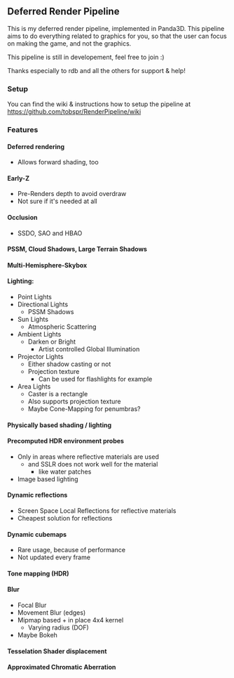 ## Deferred Render Pipeline

This is my deferred render pipeline, implemented in Panda3D. This 
pipeline aims to do everything related to graphics for you, so that
the user can focus on making the game, and not the graphics.

This pipeline is still in developement, feel free to join :)

Thanks especially to rdb and all the others for support & help!


### Setup
You can find the wiki & instructions how to setup the pipeline at
https://github.com/tobspr/RenderPipeline/wiki

### Features

#### Deferred rendering
- Allows forward shading, too

#### Early-Z
- Pre-Renders depth to avoid overdraw
- Not sure if it's needed at all

#### Occlusion
- SSDO, SAO and HBAO

#### PSSM, Cloud Shadows, Large Terrain Shadows

#### Multi-Hemisphere-Skybox

#### Lighting:
- Point Lights
- Directional Lights
    - PSSM Shadows
- Sun Lights
    - Atmospheric Scattering
- Ambient Lights
    - Darken or Bright
        - Artist controlled Global Illumination
- Projector Lights
    - Either shadow casting or not
    - Projection texture
        - Can be used for flashlights for example
- Area Lights
    - Caster is a rectangle
    - Also supports projection texture
    - Maybe Cone-Mapping for penumbras?

#### Physically based shading / lighting

#### Precomputed HDR environment probes
- Only in areas where reflective materials are used
    - and SSLR does not work well for the material
        - like water patches
- Image based lighting

#### Dynamic reflections
- Screen Space Local Reflections for reflective materials
- Cheapest solution for reflections

#### Dynamic cubemaps 
- Rare usage, because of performance
- Not updated every frame

#### Tone mapping (HDR)

#### Blur
- Focal Blur
- Movement Blur (edges)
- Mipmap based + in place 4x4 kernel
    - Varying radius (DOF)
- Maybe Bokeh

#### Tesselation Shader displacement

#### Approximated Chromatic Aberration


